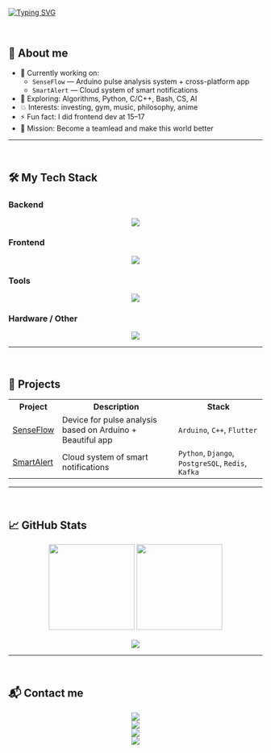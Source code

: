 [![Typing SVG](https://readme-typing-svg.demolab.com?font=Fira+Code&weight=600&size=24&duration=2250&pause=1000&color=38BDAE&vCenter=true&width=435&lines=%F0%9F%92%BB+Hello%2C+I'm+Alex.;%F0%9F%A4%96+programmer%2C+back-dev;%F0%9F%92%98+Keen+on+hardware%2C+software+and+AI)](https://git.io/typing-svg)

<br/>

## 🧠 About me

- 🔭 Currently working on:
  - `SenseFlow` — Arduino pulse analysis system + cross-platform app  
  - `SmartAlert` — Cloud system of smart notifications  
- 🌱 Exploring: Algorithms, Python, C/C++, Bash, CS, AI  
- 💥 Interests: investing, gym, music, philosophy, anime  
- ⚡ Fun fact: I did frontend dev at 15–17  
- 🎯 Mission: Become a teamlead and make this world better  

---

<br/>

## 🛠️ My Tech Stack

### Backend  
<p align="center">
  <img src="https://skillicons.dev/icons?i=bash,c,cpp,py,django,postgres" />
</p>

### Frontend  
<p align="center">
  <img src="https://skillicons.dev/icons?i=html,css,sass,js,figma" />
</p>

### Tools  
<p align="center">
  <img src="https://skillicons.dev/icons?i=git,docker,vim,vscode,linux" />
</p>

### Hardware / Other  
<p align="center">
  <img src="https://skillicons.dev/icons?i=arduino" />
</p>

---

<br/>

## 🚀 Projects

<div align="center">

<table>
  <tr>
    <th>Project</th>
    <th>Description</th>
    <th>Stack</th>
  </tr>
  <tr>
    <td><a href="https://github.com/твоя-ссылка">SenseFlow</a></td>
    <td>Device for pulse analysis based on Arduino + Beautiful app</td>
    <td><code>Arduino</code>, <code>C++</code>, <code>Flutter</code></td>
  </tr>
  <tr>
    <td><a href="https://github.com/твоя-ссылка">SmartAlert</a></td>
    <td>Cloud system of smart notifications</td>
    <td><code>Python</code>, <code>Django</code>, <code>PostgreSQL</code>, <code>Redis</code>, <code>Kafka</code></td>
  </tr>
</table>

</div>

---

<br/>

## 📈 GitHub Stats

<p align="center"> 
  <img height="170" src="https://github-readme-stats.vercel.app/api?username=Axiliyz&show_icons=true&theme=tokyonight&hide=issues&hide_border=true" />
  <img height="170" src="https://github-profile-summary-cards.vercel.app/api/cards/repos-per-language?username=Axiliyz&theme=tokyonight" />
  <br/><br/>
  <img src="https://github-readme-streak-stats.herokuapp.com?user=Axiliyz&theme=tokyonight&hide_border=true" />
</p>

---

<br/>

## 📬 Contact me

<p align="center">
  <a href="https://github.com/Axiliyz">
    <img src="https://img.shields.io/badge/GitHub-000000?style=for-the-badge&logo=github&logoColor=white" />
  </a>
  <br/>
  <a href="mailto:soleev.alex@gmail.com">
    <img src="https://img.shields.io/badge/Gmail-D14836?style=for-the-badge&logo=gmail&logoColor=white" />
  </a>
  <br/>
  <a href="https://t.me/alekSUNDER_99">
    <img src="https://img.shields.io/badge/Telegram-2CA5E0?style=for-the-badge&logo=telegram&logoColor=white" />
  </a>
  <br/>
  <a href="https://vk.com/aleksunder99">
    <img src="https://img.shields.io/badge/VK-4680C2?style=for-the-badge&logo=vk&logoColor=white" />
  </a>
</p>
